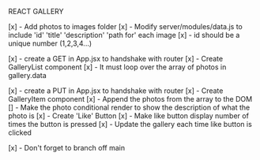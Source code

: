 REACT GALLERY

[x] - Add photos to images folder
[x] - Modify server/modules/data.js to include 'id' 'title' 'description'
'path for' each image 
[x] - id should be a unique number (1,2,3,4...)

[x] - create a GET in App.jsx to handshake with router
    [x] - Create GalleryList component
    [x] - It must loop over the array of photos in gallery.data
    
[x] - create a PUT in App.jsx to handshake with router
    [x] - Create GalleryItem component 
    [x] - Append the photos from the array to the DOM
    [] - Make the photo conditional render to show the description of
            what the photo is
    [x] - Create 'Like' Button
    [x] - Make like button display number of times the button is pressed
    [x] - Update the gallery each time like button is clicked


[x] - Don't forget to branch off main